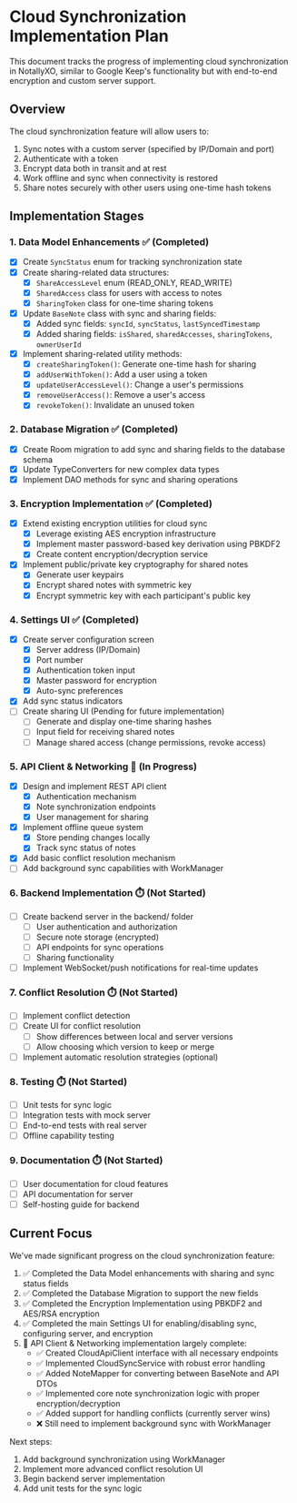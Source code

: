 # Cloud Synchronization Implementation Plan

This document tracks the progress of implementing cloud synchronization in NotallyXO, similar to Google Keep's functionality but with end-to-end encryption and custom server support.

## Overview

The cloud synchronization feature will allow users to:

1. Sync notes with a custom server (specified by IP/Domain and port)
2. Authenticate with a token
3. Encrypt data both in transit and at rest
4. Work offline and sync when connectivity is restored
5. Share notes securely with other users using one-time hash tokens

## Implementation Stages

### 1. Data Model Enhancements ✅ (Completed)

- [x] Create `SyncStatus` enum for tracking synchronization state
- [x] Create sharing-related data structures:
  - [x] `ShareAccessLevel` enum (READ_ONLY, READ_WRITE)
  - [x] `SharedAccess` class for users with access to notes
  - [x] `SharingToken` class for one-time sharing tokens
- [x] Update `BaseNote` class with sync and sharing fields:
  - [x] Added sync fields: `syncId`, `syncStatus`, `lastSyncedTimestamp`
  - [x] Added sharing fields: `isShared`, `sharedAccesses`, `sharingTokens`, `ownerUserId`
- [x] Implement sharing-related utility methods:
  - [x] `createSharingToken()`: Generate one-time hash for sharing
  - [x] `addUserWithToken()`: Add a user using a token
  - [x] `updateUserAccessLevel()`: Change a user's permissions
  - [x] `removeUserAccess()`: Remove a user's access
  - [x] `revokeToken()`: Invalidate an unused token

### 2. Database Migration ✅ (Completed)

- [x] Create Room migration to add sync and sharing fields to the database schema
- [x] Update TypeConverters for new complex data types
- [x] Implement DAO methods for sync and sharing operations

### 3. Encryption Implementation ✅ (Completed)

- [x] Extend existing encryption utilities for cloud sync
  - [x] Leverage existing AES encryption infrastructure
  - [x] Implement master password-based key derivation using PBKDF2
  - [x] Create content encryption/decryption service
- [x] Implement public/private key cryptography for shared notes
  - [x] Generate user keypairs
  - [x] Encrypt shared notes with symmetric key
  - [x] Encrypt symmetric key with each participant's public key

### 4. Settings UI ✅ (Completed)

- [x] Create server configuration screen
  - [x] Server address (IP/Domain)
  - [x] Port number
  - [x] Authentication token input
  - [x] Master password for encryption
  - [x] Auto-sync preferences
- [x] Add sync status indicators
- [ ] Create sharing UI (Pending for future implementation)
  - [ ] Generate and display one-time sharing hashes
  - [ ] Input field for receiving shared notes
  - [ ] Manage shared access (change permissions, revoke access)

### 5. API Client & Networking 🔄 (In Progress)

- [x] Design and implement REST API client
  - [x] Authentication mechanism
  - [x] Note synchronization endpoints
  - [x] User management for sharing
- [x] Implement offline queue system
  - [x] Store pending changes locally
  - [x] Track sync status of notes
- [x] Add basic conflict resolution mechanism
- [ ] Add background sync capabilities with WorkManager

### 6. Backend Implementation ⏱️ (Not Started)

- [ ] Create backend server in the backend/ folder
  - [ ] User authentication and authorization
  - [ ] Secure note storage (encrypted)
  - [ ] API endpoints for sync operations
  - [ ] Sharing functionality
- [ ] Implement WebSocket/push notifications for real-time updates

### 7. Conflict Resolution ⏱️ (Not Started)

- [ ] Implement conflict detection
- [ ] Create UI for conflict resolution
  - [ ] Show differences between local and server versions
  - [ ] Allow choosing which version to keep or merge
- [ ] Implement automatic resolution strategies (optional)

### 8. Testing ⏱️ (Not Started)

- [ ] Unit tests for sync logic
- [ ] Integration tests with mock server
- [ ] End-to-end tests with real server
- [ ] Offline capability testing

### 9. Documentation ⏱️ (Not Started)

- [ ] User documentation for cloud features
- [ ] API documentation for server
- [ ] Self-hosting guide for backend

## Current Focus

We've made significant progress on the cloud synchronization feature:

1. ✅ Completed the Data Model enhancements with sharing and sync status fields
2. ✅ Completed the Database Migration to support the new fields
3. ✅ Completed the Encryption Implementation using PBKDF2 and AES/RSA encryption
4. ✅ Completed the main Settings UI for enabling/disabling sync, configuring server, and encryption
5. 🔄 API Client & Networking implementation largely complete:
   - ✅ Created CloudApiClient interface with all necessary endpoints
   - ✅ Implemented CloudSyncService with robust error handling
   - ✅ Added NoteMapper for converting between BaseNote and API DTOs
   - ✅ Implemented core note synchronization logic with proper encryption/decryption
   - ✅ Added support for handling conflicts (currently server wins)
   - ❌ Still need to implement background sync with WorkManager

Next steps:
1. Add background synchronization using WorkManager
2. Implement more advanced conflict resolution UI
3. Begin backend server implementation
4. Add unit tests for the sync logic
